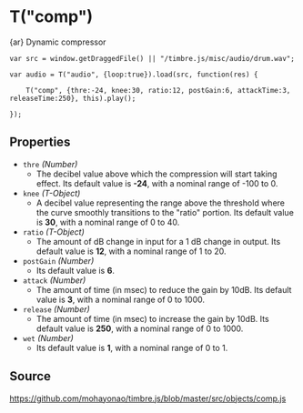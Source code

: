 T("comp")
==========
{ar} Dynamic compressor


```timbre
var src = window.getDraggedFile() || "/timbre.js/misc/audio/drum.wav";

var audio = T("audio", {loop:true}).load(src, function(res) {
    
    T("comp", {thre:-24, knee:30, ratio:12, postGain:6, attackTime:3, releaseTime:250}, this).play();
    
});
```

## Properties ##
- `thre` _(Number)_
  - The decibel value above which the compression will start taking effect. Its default value is **-24**, with a nominal range of -100 to 0.
- `knee` _(T-Object)_
  - A decibel value representing the range above the threshold where the curve smoothly transitions to the "ratio" portion. Its default value is **30**, with a nominal range of 0 to 40.
- `ratio` _(T-Object)_
  - The amount of dB change in input for a 1 dB change in output. Its default value is **12**, with a nominal range of 1 to 20.
- `postGain` _(Number)_
  - Its default value is **6**.
- `attack` _(Number)_
  - The amount of time (in msec) to reduce the gain by 10dB. Its default value is **3**, with a nominal range of 0 to 1000.
- `release` _(Number)_
  - The amount of time (in msec) to increase the gain by 10dB. Its default value is **250**, with a nominal range of 0 to 1000.
- `wet` _(Number)_
  - Its default value is **1**, with a nominal range of 0 to 1.

## Source ##
https://github.com/mohayonao/timbre.js/blob/master/src/objects/comp.js
